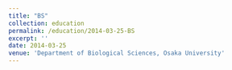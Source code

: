 ```yaml
---
title: "BS"
collection: education
permalink: /education/2014-03-25-BS
excerpt: ''
date: 2014-03-25
venue: 'Department of Biological Sciences, Osaka University'
---
```


